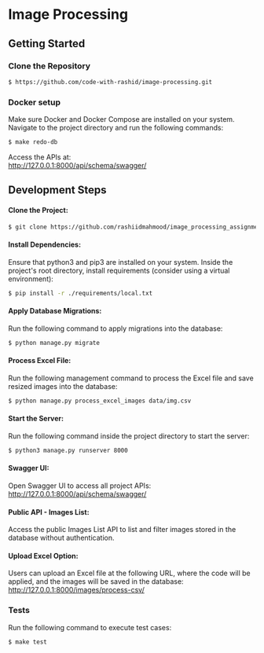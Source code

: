 # Image Processing

## Getting Started

### Clone the Repository
```bash
$ https://github.com/code-with-rashid/image-processing.git
```

### Docker setup
Make sure Docker and Docker Compose are installed on your system. Navigate to the project directory and run the following commands:
```bash
$ make redo-db
```
Access the APIs at:<br>
http://127.0.0.1:8000/api/schema/swagger/

## Development Steps
#### Clone the Project:
```bash
$ git clone https://github.com/rashiidmahmood/image_processing_assignment.git
```
#### Install Dependencies:
Ensure that python3 and pip3 are installed on your system. Inside the project's root directory, install requirements (consider using a virtual environment):
```bash
$ pip install -r ./requirements/local.txt
```
#### Apply Database Migrations:
Run the following command to apply migrations into the database:
```bash
$ python manage.py migrate
````
#### Process Excel File:
Run the following management command to process the Excel file and save resized images into the database:
```bash
$ python manage.py process_excel_images data/img.csv
```
#### Start the Server:
Run the following command inside the project directory to start the server:
```bash
$ python3 manage.py runserver 8000
```
#### Swagger UI:
Open Swagger UI to access all project APIs:<br>
http://127.0.0.1:8000/api/schema/swagger/
#### Public API - Images List:
Access the public Images List API to list and filter images stored in the database without authentication.
#### Upload Excel Option:
Users can upload an Excel file at the following URL, where the code will be applied, and the images will be saved in the database:<br>
http://127.0.0.1:8000/images/process-csv/

### Tests
Run the following command to execute test cases:
```bash
$ make test
```
